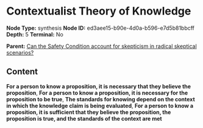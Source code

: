 # Contextualist Theory of Knowledge

**Node Type:** synthesis
**Node ID:** ed3aee15-b90e-4d0a-b596-e7d5b81bbcff
**Depth:** 5
**Terminal:** No

**Parent:** [Can the Safety Condition account for skepticism in radical skeptical scenarios?](can-the-safety-condition-account-for-skepticism-in-radical-skeptical-scenarios-antithesis-e3a84938-7ea1-4952-b06c-92eacfee4792.md)

## Content

**For a person to know a proposition, it is necessary that they believe the proposition**, **For a person to know a proposition, it is necessary for the proposition to be true**, **The standards for knowing depend on the context in which the knowledge claim is being evaluated**, **For a person to know a proposition, it is sufficient that they believe the proposition, the proposition is true, and the standards of the context are met**
